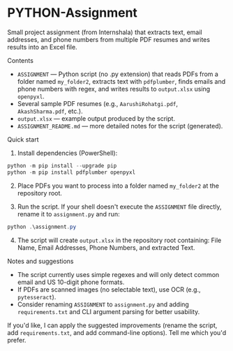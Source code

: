# PYTHON-Assignment

Small project assignment (from Internshala) that extracts text, email addresses, and phone numbers from multiple PDF resumes and writes results into an Excel file.

Contents
- `ASSIGNMENT` — Python script (no .py extension) that reads PDFs from a folder named `my_folder2`, extracts text with `pdfplumber`, finds emails and phone numbers with regex, and writes results to `output.xlsx` using `openpyxl`.
- Several sample PDF resumes (e.g., `AarushiRohatgi.pdf`, `AkashSharma.pdf`, etc.).
- `output.xlsx` — example output produced by the script.
- `ASSIGNMENT_README.md` — more detailed notes for the script (generated).

Quick start
1. Install dependencies (PowerShell):

```powershell
python -m pip install --upgrade pip
python -m pip install pdfplumber openpyxl
```

2. Place PDFs you want to process into a folder named `my_folder2` at the repository root.

3. Run the script. If your shell doesn't execute the `ASSIGNMENT` file directly, rename it to `assignment.py` and run:

```powershell
python .\assignment.py
```

4. The script will create `output.xlsx` in the repository root containing: File Name, Email Addresses, Phone Numbers, and extracted Text.

Notes and suggestions
- The script currently uses simple regexes and will only detect common email and US 10-digit phone formats.
- If PDFs are scanned images (no selectable text), use OCR (e.g., `pytesseract`).
- Consider renaming `ASSIGNMENT` to `assignment.py` and adding `requirements.txt` and CLI argument parsing for better usability.

If you'd like, I can apply the suggested improvements (rename the script, add `requirements.txt`, and add command-line options). Tell me which you'd prefer.
